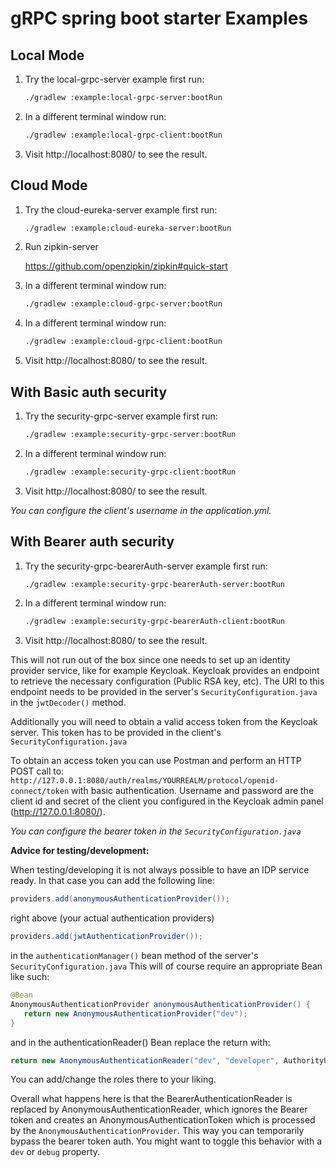 # gRPC spring boot starter Examples

## Local Mode

1. Try the local-grpc-server example first run:

    ````sh
    ./gradlew :example:local-grpc-server:bootRun
    ````

2. In a different terminal window run:

    ````sh
    ./gradlew :example:local-grpc-client:bootRun
    ````

3. Visit http://localhost:8080/ to see the result.

## Cloud Mode

1. Try the cloud-eureka-server example first run:

    ````sh
    ./gradlew :example:cloud-eureka-server:bootRun
    ````

2. Run zipkin-server

    https://github.com/openzipkin/zipkin#quick-start

3. In a different terminal window run:

    ````sh
    ./gradlew :example:cloud-grpc-server:bootRun
    ````

4. In a different terminal window run:

    ````sh
    ./gradlew :example:cloud-grpc-client:bootRun
    ````

5. Visit http://localhost:8080/ to see the result.

## With Basic auth security

1. Try the security-grpc-server example first run:

    ````sh
    ./gradlew :example:security-grpc-server:bootRun
    ````

2. In a different terminal window run:

    ````sh
    ./gradlew :example:security-grpc-client:bootRun
    ````

3. Visit http://localhost:8080/ to see the result.

*You can configure the client's username in the application.yml.*

## With Bearer auth security

1. Try the security-grpc-bearerAuth-server example first run:

    ````sh
    ./gradlew :example:security-grpc-bearerAuth-server:bootRun
    ````

2. In a different terminal window run:

    ````sh
    ./gradlew :example:security-grpc-bearerAuth-client:bootRun
    ````

3. Visit http://localhost:8080/ to see the result.

This will not run out of the box since one needs to set up an identity provider service, like
for example Keycloak. Keycloak provides an endpoint to retrieve the necessary configuration (Public RSA key, etc).
The URI to this endpoint needs to be provided in the server's `SecurityConfiguration.java` in the `jwtDecoder()` method.

Additionally you will need to obtain a valid access token from the Keycloak server. This token has to be provided in
the client's `SecurityConfiguration.java`

To obtain an access token you can use Postman and perform an HTTP POST call to:
`http://127.0.0.1:8080/auth/realms/YOURREALM/protocol/openid-connect/token`
with basic authentication. Username and password are the client id and secret of the client you configured in the
Keycloak admin panel (http://127.0.0.1:8080/).

*You can configure the bearer token in the `SecurityConfiguration.java`*

**Advice for testing/development:**

When testing/developing it is not always possible to have an IDP service ready. In that case you can add the following
line:

````java
providers.add(anonymousAuthenticationProvider());
````

right above (your actual authentication providers)

````java
providers.add(jwtAuthenticationProvider());
````

in the `authenticationManager()` bean method of the server's `SecurityConfiguration.java`
This will of course require an appropriate Bean like such:

````java
@Bean
AnonymousAuthenticationProvider anonymousAuthenticationProvider() {
   return new AnonymousAuthenticationProvider("dev");
}
````

and in the authenticationReader() Bean replace the return with:

````java
return new AnonymousAuthenticationReader("dev", "developer", AuthorityUtils.createAuthorityList("ROLE_TEST"));
````

You can add/change the roles there to your liking.

Overall what happens here is that the BearerAuthenticationReader is replaced by AnonymousAuthenticationReader, which
ignores the Bearer token and creates an AnonymousAuthenticationToken which is processed by the
`AnonymousAuthenticationProvider`. This way you can temporarily bypass the bearer token auth.
You might want to toggle this behavior with a `dev` or `debug` property.
